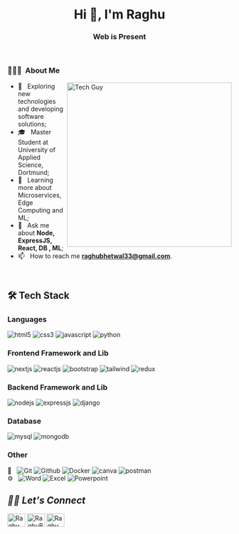 <h1 align="center">Hi 👋, I'm Raghu</h1>
<h3 align="center">Web is Present</h3>
<br>
<!----------------------------------- About Section ------------------------------------>
<div>
  <h3> 👨🏻‍💻 &nbsp;About Me </h3>
  <img align="right" width="370" alt="Tech Guy" src="https://user-images.githubusercontent.com/71542496/135060605-259f5229-45d1-4d33-a2b8-1da37d178b5f.gif">
  </a></p>

- 🤔 &nbsp; Exploring new technologies and developing software solutions;
- 🎓 &nbsp; Master Student at University of Applied Science, Dortmund;
- 🌱 &nbsp; Learning more about Microservices, Edge Computing and ML;
- 💬 &nbsp; Ask me about **Node, ExpressJS, React, DB , ML**;
- 📫 &nbsp; How to reach me **raghubhetwal33@gmail.com**.

</div>
</br>
<!----------------------------------- Tech Stack Section ------------------------------------>
<h2> 🛠 Tech Stack</h2>
<h3>Languages</h3>
<p>
    <img src="https://img.shields.io/badge/HTML5-E34F26?style=for-the-badge&logo=html5&logoColor=white" alt="html5" />
    <img src="https://img.shields.io/badge/CSS3-1572B6?style=for-the-badge&logo=css3&logoColor=white" alt="css3" />
    <img src="https://img.shields.io/badge/JavaScript-323330?style=for-the-badge&logo=javascript&logoColor=F7DF1E" alt="javascript" />
    <img src="https://img.shields.io/badge/Python-FFD43B?style=for-the-badge&logo=python&logoColor=blue" alt="python" />
</p>
<h3>Frontend Framework and Lib</h3>
<p>
     <img src="https://img.shields.io/badge/Next%20JS-20232A?style=for-the-badge&logo=next&logoColor=61DAFB%22%20alt=%22nextjs%22" alt="nextjs" />
     <img src="https://img.shields.io/badge/React JS-20232A?style=for-the-badge&logo=react&logoColor=61DAFB" alt="reactjs" />
    <img src="https://img.shields.io/badge/Bootstrap-563D7C?style=for-the-badge&logo=bootstrap&logoColor=white" alt="bootstrap" />
    <img src="https://img.shields.io/badge/Tailwind_CSS-38B2AC?style=for-the-badge&logo=tailwind-css&logoColor=white" alt="tailwind" />
    <img src="https://img.shields.io/badge/Redux Toolkit-593D88?style=for-the-badge&logo=redux&logoColor=white" alt="redux" />
</p>
<h3>Backend Framework and Lib</h3>
<p>
    <img src="https://img.shields.io/badge/Node.js-339933?style=for-the-badge&logo=nodedotjs&logoColor=white" alt="nodejs" />
    <img src="https://img.shields.io/badge/Express.js-000000?style=for-the-badge&logo=express&logoColor=white" alt="expressjs" />
    <img src="https://img.shields.io/badge/Django-092E20?style=for-the-badge&logo=django&logoColor=green" alt="django" />
</p>
<h3>Database</h3>
<p>
    <img src="https://img.shields.io/badge/MySQL-005C84?style=for-the-badge&logo=mysql&logoColor=white" alt="mysql" />
    <img src="https://img.shields.io/badge/MongoDB-4EA94B?style=for-the-badge&logo=mongodb&logoColor=white" alt="mongodb" />
</p>
<h3>Other</h3>
<p> 📜 &nbsp;
    <img src="https://img.shields.io/badge/-Git-333333?style=flat&logo=git" alt="Git" />
    <img src="https://img.shields.io/badge/-GitHub-333333?style=flat&logo=github" alt="Github" />
    <img src="https://img.shields.io/badge/-Docker-333333?style=flat&logo=docker" alt="Docker" />
    <img src="https://img.shields.io/badge/%20Canva-%20-%20" alt="canva" />
    <img src="https://img.shields.io/badge/-Postman-333333?style=flat&logo=postman" alt="postman" />
  <br/>
  ⚙️ &nbsp;
    <img src="https://img.shields.io/badge/-Word-333333?style=flat&logo=microsoft-word" alt="Word" />
    <img src="https://img.shields.io/badge/-Excel-333333?style=flat&logo=microsoft-excel" alt="Excel" />
    <img src="https://img.shields.io/badge/-Powerpoint-333333?style=flat&logo=microsoft-powerpoint" alt="Powerpoint" />
    
   

</p>

<!----------------------------------- Social Media Links Section ------------------------------------>

<h2><i>🤝🏻 Let's Connect</i></h2>
<p align="left">
<a href="https://www.linkedin.com/in/iamraghubhetwal/" target="blank"><img align="center" src="https://raw.githubusercontent.com/rahuldkjain/github-profile-readme-generator/master/src/images/icons/Social/linked-in-alt.svg" alt="Raghu Bhetwal" height="30" width="40" /></a>
<a href="https://www.facebook.com/raghu.bhetwal765" target="blank"><img align="center" src="https://raw.githubusercontent.com/rahuldkjain/github-profile-readme-generator/master/src/images/icons/Social/facebook.svg" alt="RaghuBhetwal" height="30" width="40" /></a>
<a href="https://www.instagram.com/raghu_bhetwal/" target="blank"><img align="center" src="https://raw.githubusercontent.com/rahuldkjain/github-profile-readme-generator/master/src/images/icons/Social/instagram.svg" alt="Raghu Bhetwal" height="30" width="40" /></a>
</p>

